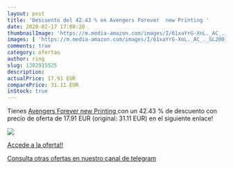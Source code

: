 ```yaml
---
layout: post
title: 'Descuento del 42.43 % en Avengers Forever  new Printing '
date: 2020-02-17 17:08:20
thumbnailImage: 'https://m.media-amazon.com/images/I/61xaYrG-XnL._AC_._SL200_.jpg'
images: [ 'https://m.media-amazon.com/images/I/61xaYrG-XnL._AC_._SL200_.jpg' ]
comments: true
category: ofertas
author: ring
slug: 1302915525
description:
actualPrice: 17.91 EUR
comparePrice: 31.11 EUR
inStock: true
---
```


Tienes [Avengers Forever  new Printing ](https://www.amazon.com/dp/1302915525/?tag=redken08-20) con un 42.43 % de descuento con precio de oferta de 17.91 EUR (original: 31.11 EUR) en el siguiente enlace!

[![](https://m.media-amazon.com/images/I/61xaYrG-XnL._AC_._SL200_.jpg)](https://www.amazon.com/dp/1302915525/?tag=redken08-20)

[Accede a la oferta!!](https://www.amazon.com/dp/1302915525/?tag=redken08-20)

[Consulta otras ofertas en nuestro canal de telegram](https://t.me/s/ofertas25)
